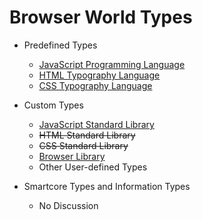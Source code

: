 # Browser World Types

- Predefined Types
	- [JavaScript Programming Language](https://developer.mozilla.org/en-US/docs/Web/JavaScript/)
	- [HTML Typography Language](https://developer.mozilla.org/en-US/docs/Web/HTML/)
	- [CSS Typography Language](https://developer.mozilla.org/en-US/docs/Web/CSS/)

- Custom Types
	- [JavaScript Standard Library](https://developer.mozilla.org/en-US/docs/Web/JavaScript/Reference/Global_Objects/)
	- ~~HTML Standard Library~~
	- ~~CSS Standard Library~~
	- [Browser Library](https://developer.mozilla.org/en-US/docs/Web/API/)
	- Other User-defined Types

- Smartcore Types and Information Types
	- No Discussion
